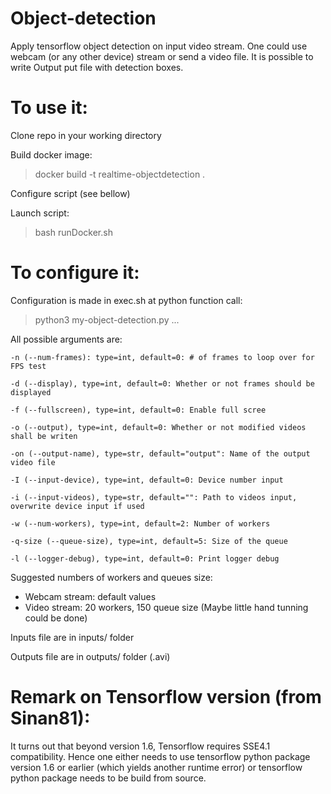 # Object-detection

Apply tensorflow object detection on input video stream. One could use webcam (or any other device) stream or send a video file. It is possible to write Output put file with detection boxes.

# To use it:

Clone repo in your working directory

Build docker image:

> docker build -t realtime-objectdetection .

Configure script (see bellow)

Launch script:

> bash runDocker.sh

# To configure it:

Configuration is made in exec.sh at python function call:

> python3 my-object-detection.py ...

All possible arguments are:

```
-n (--num-frames): type=int, default=0: # of frames to loop over for FPS test

-d (--display), type=int, default=0: Whether or not frames should be displayed

-f (--fullscreen), type=int, default=0: Enable full scree

-o (--output), type=int, default=0: Whether or not modified videos shall be writen

-on (--output-name), type=str, default="output": Name of the output video file

-I (--input-device), type=int, default=0: Device number input

-i (--input-videos), type=str, default="": Path to videos input, overwrite device input if used

-w (--num-workers), type=int, default=2: Number of workers

-q-size (--queue-size), type=int, default=5: Size of the queue

-l (--logger-debug), type=int, default=0: Print logger debug

```
Suggested numbers of workers and queues size:

- Webcam stream: default values
- Video stream: 20 workers, 150 queue size (Maybe little hand tunning could be done)

Inputs file are in inputs/ folder

Outputs file are in outputs/ folder (.avi)


# Remark on Tensorflow version (from Sinan81):

It turns out that beyond version 1.6, Tensorflow requires SSE4.1 compatibility. Hence one either needs to use tensorflow python package version 1.6 or earlier (which yields another runtime error) or tensorflow python package needs to be build from source.
